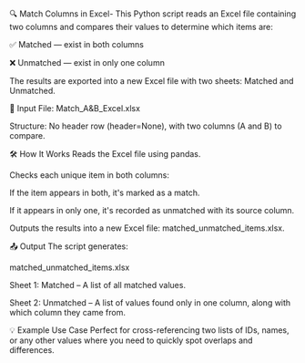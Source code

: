 🔍 Match Columns in Excel-
This Python script reads an Excel file containing two columns and compares their values to determine which items are:

✅ Matched — exist in both columns

❌ Unmatched — exist in only one column

The results are exported into a new Excel file with two sheets: Matched and Unmatched.

📂 Input
File: Match_A&B_Excel.xlsx

Structure: No header row (header=None), with two columns (A and B) to compare.

🛠️ How It Works
Reads the Excel file using pandas.

Checks each unique item in both columns:

If the item appears in both, it's marked as a match.

If it appears in only one, it's recorded as unmatched with its source column.

Outputs the results into a new Excel file: matched_unmatched_items.xlsx.

📤 Output
The script generates:

matched_unmatched_items.xlsx

Sheet 1: Matched – A list of all matched values.

Sheet 2: Unmatched – A list of values found only in one column, along with which column they came from.

💡 Example Use Case
Perfect for cross-referencing two lists of IDs, names, or any other values where you need to quickly spot overlaps and differences.
